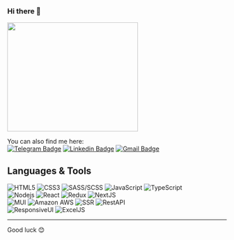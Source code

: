 ### Hi there 👋 
<img src='https://media0.giphy.com/media/XGhTPVMgzLv7s2TOE6/200w.gif?cid=82a1493bv1onstk00u892d40cdhbdg1s3sfqkfd4k5scnnp2&rid=200w.gif&ct=g' width="300" height="250">


You can also find me here: \
[![Telegram Badge](https://img.shields.io/badge/-Halyna-3ba1f2?style=flat-square&logo=Telegram&logoColor=white&link=https://t.me/galjusjkap)](https://t.me/galjusjkap)
[![Linkedin Badge](https://img.shields.io/badge/-GaliaPavluk-blue?style=flat-square&logo=Linkedin&logoColor=white&link=https://www.linkedin.com/in/galya-pavliuk-5b134117b/)](https://www.linkedin.com/in/galya-pavliuk-5b134117b/)
[![Gmail Badge](https://img.shields.io/badge/-h.i.pavliuk@gmail.com-c14438?style=flat-square&logo=Gmail&logoColor=white&link=mailto:h.i.pavliuk@gmail.com)](mailto:h.i.pavliuk@gmail.com)


## Languages & Tools
![HTML5](https://img.shields.io/badge/-HTML5-purple?style=flat-square&logo=html5)
![CSS3](https://img.shields.io/badge/-CSS3-purple?style=flat-square&logo=css3)
![SASS/SCSS](https://img.shields.io/badge/-SASS/SCSS-purple?style=flat-square&logo=sass/scss) 
![JavaScript](https://img.shields.io/badge/-JavaScript-d22128?style=flat-square&logo=javascript) 
![TypeScript](https://img.shields.io/badge/-TypeScript-311C87?style=flat-square&logo=typescript) \
![Nodejs](https://img.shields.io/badge/-Nodejs-darkgreen?style=flat-square&logo=Node.js) 
![React](https://img.shields.io/badge/-React-black?style=flat-square&logo=react) 
![Redux](https://img.shields.io/badge/-ReactRedux-blue?style=flat-square&logo=redux) 
![NextJS](https://img.shields.io/badge/-NextJS-311C87?style=flat-square&logo=next.js) \
![MUI](https://img.shields.io/badge/-MUI-pink?style=flat-square&logo=mui) 
![Amazon AWS](https://img.shields.io/badge/Amazon%20AWS-brown?style=flat-square&logo=amazon-aws) 
![SSR](https://img.shields.io/badge/-SSR-green?style=flat-square&logo=ssr)
![RestAPI](https://img.shields.io/badge/-RestAPI-311C87?style=flat-square&logo=restapi) \
![ResponsiveUI](https://img.shields.io/badge/-ResponsiveUI-ff6600?style=flat-square&logo=responsiveUI)
![ExcelJS](https://img.shields.io/badge/-ExcelJs-yellow?style=flat-square&logo=exceljs)


* * * 
Good luck 😊


<!--
**HalynaPavliuk/HalynaPavliuk** is a ✨ _special_ ✨ repository because its `README.md` (this file) appears on your GitHub profile.




Here are some ideas to get you started:

- 🔭 I’m currently working on ...
- 🌱 I’m currently learning ...
- 👯 I’m looking to collaborate on ...
- 🤔 I’m looking for help with ...
- 💬 Ask me about ...
- 📫 How to reach me: ...
- 😄 Pronouns: ...
- ⚡ Fun fact: ...
-->

